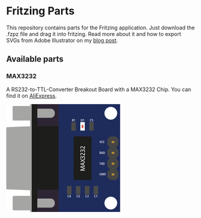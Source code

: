 # Fritzing Parts

This repository contains parts for the Fritzing application. Just download the .fzpz file and drag it into fritzing. Read more about it and how to export SVGs from Adobe Illustrator on my [blog post](https://blog.spaps.de/cant-import-svgs-to-fritzing-part-editor-created-with-adobe-illustrator/).

## Available parts
### MAX3232
A RS232-to-TTL-Converter Breakout Board with a MAX3232 Chip. You can find it on [AliExpress](https://s.click.aliexpress.com/e/_d6WtsEv).

![RS232-to-TTL-Converter Breakout Board with a MAX3232](/MAX3232/FritzingMAX3232BreakoutBoard.png)